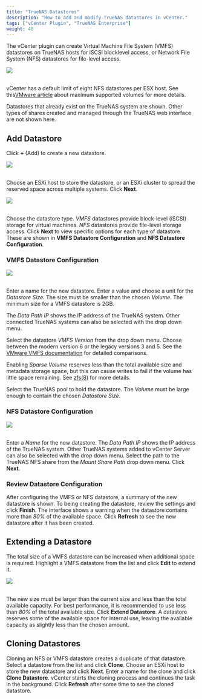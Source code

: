 ```yaml
---
title: "TrueNAS Datastores"
description: "How to add and modify TrueNAS datastores in vCenter."
tags: ["vCenter Plugin", "TrueNAS Enterprise"]
weight: 40
---
```


The vCenter plugin can create Virtual Machine File System (VMFS) datastores on TrueNAS hosts for iSCSI blocklevel access, or Network File System (NFS) datastores for file-level access.

<img src="/images/vcp-13.PNG">
<br><br>

vCenter has a default limit of eight NFS datastores per ESX host.
See this[VMware article](https://kb.vmware.com/s/article/1020652) about maximum supported volumes for more details.

Datastores that already exist on the TrueNAS system are shown.
Other types of shares created and managed through the TrueNAS web interface are not shown here.

## Add Datastore

Click **+** (Add) to create a new datastore.

<img src="/images/vcp-14.PNG">
<br><br>

Choose an ESXi host to store the datastore, or an ESXi cluster to spread the reserved space across multiple systems.
Click **Next**.

<img src="/images/vcp-15.PNG">
<br><br>

Choose the datastore type.
*VMFS* datastores provide block-level (iSCSI) storage for virtual machines.
*NFS* datastores provide file-level storage access.
Click **Next** to view specific options for each type of datastore. These are shown in **VMFS Datastore Configuration** and **NFS Datastore Configuration**.

### VMFS Datastore Configuration

<img src="/images/vcp-16.PNG">
<br><br>

Enter a name for the new datastore. Enter a value and choose a unit for the *Datastore Size*. The size must be smaller than the chosen *Volume*.  The minimum size for a VMFS datastore is 2GB.

The *Data Path IP* shows the IP address of the TrueNAS system. Other connected TrueNAS systems can also be selected with the drop down menu.

Select the datastore *VMFS Version* from the drop down menu. Choose between the modern version 6 or the legacy versions 3 and 5.
See the [VMware VMFS documentation](https://docs.vmware.com/en/VMwarevSphere/6.5/com.vmware.vsphere.storage.doc/GUID-7552DAD4-1809-4687-B46EED9BB42CE277.html?src=af_5acfd7719690b&cid=70134000001YR9C) for detailed comparisons.

Enabling *Sparse Volume* reserves less than the total available size and metadata storage space, but this can cause writes to fail if the volume has little space remaining.
See [zfs(8)](https://www.freebsd.org/cgi/man.cgi?query=zfs) for more details.

Select the TrueNAS pool to hold the datastore.
The *Volume* must be large enough to contain the chosen *Datastore Size*.

### NFS Datastore Configuration

<img src="/images/vcp-17.PNG">
<br><br>

Enter a *Name* for the new datastore. The *Data Path IP* shows the IP address of the TrueNAS system. Other TrueNAS systems added to vCenter Server can also be selected with the drop down menu. Select the path to the TrueNAS NFS share from the *Mount Share Path* drop down menu. Click **Next**.

### Review Datastore Configuration

After configuring the VMFS or NFS datastore, a summary of the new datastore is shown. To being creating the datastore, review the settings and click **Finish**. The interface shows a warning when the datastore contains more than *80%* of the available space. Click **Refresh** to see the new datastore after it has been created.

## Extending a Datastore

The total size of a VMFS datastore can be increased when additional space is required. Highlight a VMFS datastore from the list and click **Edit** to extend it.

<img src="/images/vcp-18.PNG">
<br><br>

The new size must be larger than the current size and less than the total available capacity. For best performance, it is recommended to use less than *80%* of the total available size. Click **Extend Datastore**. A datastore reserves some of the available space for internal use, leaving the available capacity as slightly less than the chosen amount.

## Cloning Datastores

Cloning an NFS or VMFS datastore creates a duplicate of that datastore. Select a datastore from the list and click **Clone**. Choose an ESXi host to store the new datastore and click **Next**. Enter a name for the clone and click **Clone Datastore**. vCenter starts the cloning process and continues the task in the background. Click **Refresh** after some time to see the cloned datastore.

